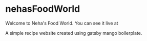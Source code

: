 # nehasFoodWorld
Welcome to Neha's Food World. You can see it live at 

A simple recipe website created using gatsby mango boilerplate. 
